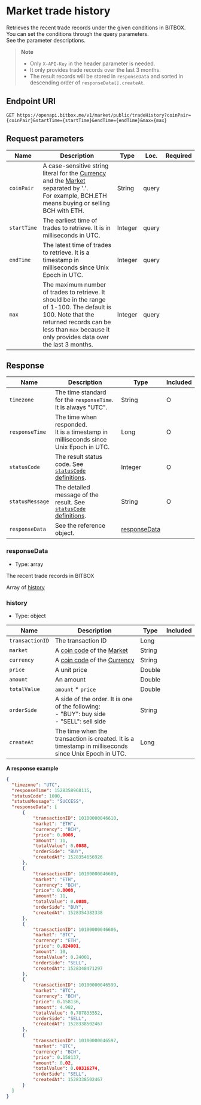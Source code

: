 # Market trade history

Retrieves the recent trade records under the given conditions in BITBOX. You can set the conditions through the query parameters. <br/>
See the parameter descriptions.

> **Note**
>
> - Only `X-API-Key` in the header parameter is needed.
> - It only provides trade records over the last 3 months.
> - The result records will be stored in `responseData` and sorted in descending order of `responseData[].createAt`.

## Endpoint URI

```
GET https://openapi.bitbox.me/v1/market/public/tradeHistory?coinPair={coinPair}&startTime={startTime}&endTime={endTime}&max={max}
```

## Request parameters

| Name | Description | Type | Loc. | Required |
|--- |--- |--- |--- |--- |
| `coinPair` |A case-sensitive string literal for the [Currency](/5_Terms.md#currency-for-coin-trading) and the [Market](/5_Terms.md#market-for-coin-trading) separated by '.'. <br/>For example, BCH.ETH means buying or selling BCH with ETH.|String|query| |
| `startTime` |The earliest time of trades to retrieve. It is in milliseconds in UTC.|Integer|query| |
| `endTime` |The latest time of trades to retrieve. It is a timestamp in milliseconds since Unix Epoch in UTC.|Integer|query| |
| `max` |The maximum number of trades to retrieve. It should be in the range of 1-100. The default is 100. Note that the returned records can be less than `max` because it only provides data over the last 3 months.|Integer|query| |

## Response

| Name | Description | Type | Included |
| ---------------------------------------------------------- | ---------------------------------------------------------------------------------------------------------- | ----------------------------- | -------- |
| `timezone`     | The time standard for the `responseTime`. It is always "UTC". | String | O        |
| `responseTime` | The time when responded. <br/>It is a timestamp in milliseconds since Unix Epoch in UTC. | Long | O                             |
| `statusCode`   | The result status code. See [`statusCode` definitions](/1_Overview.md#statuscode-definitions). | Integer | O        |
| `statusMessage` | The detailed message of the result. See [`statusCode` definitions](/1_Overview.md#statuscode-definitions). | String                        | O        |
| `responseData` | See the reference object. | [responseData](#responsedata) |          |

### responseData

  - Type: array

The recent trade records in BITBOX

Array of [history](#history)

### history

  - Type: object

| Name            | Description | Type   | Included |
| --------------- | ---------------------------------------------------------------------------------------------------- | ------ | -------- |
| `transactionID` | The transaction ID | Long   |          |
| `market`        | A [coin code](/5_Terms.md#coin-code) of the [Market](/5_Terms.md#market-for-coin-trading) | String |          |
| `currency`      | A [coin code](/5_Terms.md#coin-code) of the [Currency](/5_Terms.md#currency-for-coin-trading) | String |          |
| `price`         | A unit price | Double |          |
| `amount`        | An amount | Double |          |
| `totalValue`    | `amount` * `price` | Double |          |
| `orderSide`     | A side of the order. It is one of the following: <br/>- "BUY": buy side <br/>- "SELL": sell side | String |          |
| `createAt`      | The time when the transaction is created. It is a timestamp in milliseconds since Unix Epoch in UTC. | Long   |          |

**A response example**

``` json
{
  "timezone": "UTC",
  "responseTime": 1528358968115,
  "statusCode": 1000,
  "statusMessage": "SUCCESS",
  "responseData": [
      {
          "transactionID": 10100000046610,
          "market": "ETH",
          "currency": "BCH",
          "price": 0.0008,
          "amount": 11,
          "totalValue": 0.0088,
          "orderSide": "BUY",
          "createdAt": 1528354656926
      },
      {
          "transactionID": 10100000046609,
          "market": "ETH",
          "currency": "BCH",
          "price": 0.0008,
          "amount": 11,
          "totalValue": 0.0088,
          "orderSide": "BUY",
          "createdAt": 1528354382338
      },
      {
          "transactionID": 10100000046606,
          "market": "BTC",
          "currency": "ETH",
          "price": 0.024001,
          "amount": 10,
          "totalValue": 0.24001,
          "orderSide": "SELL",
          "createdAt": 1528348471297
      },
      {
          "transactionID": 10100000046599,
          "market": "BTC",
          "currency": "BCH",
          "price": 0.158136,
          "amount": 4.982,
          "totalValue": 0.787833552,
          "orderSide": "SELL",
          "createdAt": 1528338502467
      },
      {
          "transactionID": 10100000046597,
          "market": "BTC",
          "currency": "BCH",
          "price": 0.158137,
          "amount": 0.02,
          "totalValue": 0.00316274,
          "orderSide": "SELL",
          "createdAt": 1528338502467
      }
  ]
}
```
